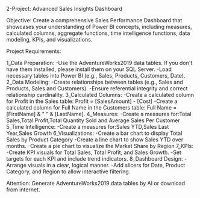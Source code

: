 2-Project: Advanced Sales Insights Dashboard

Objective: Create a comprehensive Sales Performance Dashboard that showcases your understanding of Power BI concepts, including measures, calculated columns, aggregate functions, time intelligence functions, data modeling, KPIs, and visualizations.

Project Requirements:

1_Data Preparation:
     -Use the AdventureWorks2019 data tables. If you don't have them installed, 
      please install them on your SQL Server.
     -Load necessary tables into Power BI (e.g., Sales, Products, Customers, Date).
2_Data Modeling:
     -Create relationships between tables (e.g., Sales and Products, Sales and Customers).
     -Ensure referential integrity and correct relationship cardinality.
3_Calculated Columns:
     -Create a calculated column for Profit in the Sales table: Profit = [SalesAmount] - [Cost]
     -Create a calculated column for Full Name in the Customers table: Full Name = [FirstName] & " " & [LastName].
4_Measures:
     -Create a measures for:Total Sales,Total Profit,Total Quantity Sold and  Average Sales Per Customer
5_Time Intelligence:
     -Create a measures for:Sales YTD,Sales Last Year,Sales Growth
6_Visualizations:
      -Create a bar chart to display Total Sales by Product Category
      -Create a line chart to show Sales YTD over months.
      -Create a pie chart to visualize the Market Share by Region
7_KPIs:
      -Create KPI visuals for Total Sales, Total Profit, and Sales Growth.
      -Set targets for each KPI and include trend indicators.
8_Dashboard Design:
      -Arrange visuals in a clear, logical manner.
      -Add slicers for Date, Product Category, and Region to allow interactive filtering.


Attention: Generate AdventureWorks2019 data tables by AI or download from internet.